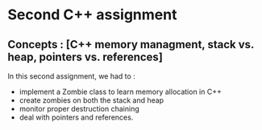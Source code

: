 # Second C++ assignment

## Concepts : [C++ memory managment, stack vs. heap, pointers vs. references]

In this second assignment, we had to :
- implement a Zombie class to learn memory allocation in C++
- create zombies on both the stack and heap
- monitor proper destruction chaining
- deal with pointers and references.
